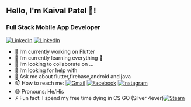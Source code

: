 

## Hello, I'm Kaival Patel 👋!
### Full Stack Mobile App Developer
[![LinkedIn](https://img.shields.io/badge/LinkedIn-View-blue.svg)](https://www.linkedin.com/in/kaiival/)</t>
[![LinkedIn](https://img.shields.io/badge/LinkedIn-View-blue.svg)](https://www.linkedin.com/in/kaiival/)
- 🔭 I’m currently working on Flutter 
- 🌱 I’m currently learning everything 🤣
- 👯 I’m looking to collaborate on ...
- 🤔 I’m looking for help with 
- 💬 Ask me about flutter,firebase,android and java
- 📫 How to reach me: [![Gmail](https://img.shields.io/badge/Email-white?style=for-the-badge&logo=Gmail)](mailto:kaivalpatel53@gmail.com) </t> </t>[![Facebook](https://img.shields.io/badge/Email-white?style=for-the-badge&logo=facebook)](https://www.facebook.com/kaival.patel.395/) </t> </t> [![Instagram](https://img.shields.io/badge/Email-white?style=for-the-badge&logo=facebook)](https://www.instagram.com/iamkaival/)
- 😄 Pronouns: He/His
- ⚡ Fun fact: I spend my free time dying in CS GO (Silver 4ever)[![Steam](https://img.shields.io/badge/Email-white?style=for-the-badge&logo=steam)](mailto:kaivalpatel53@gmail.com)
